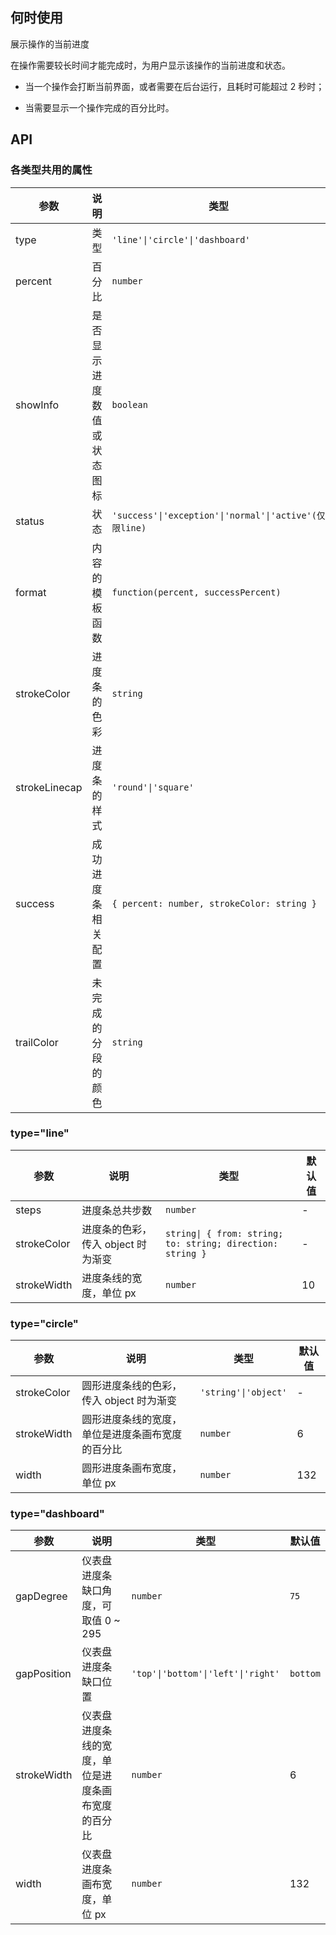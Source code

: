 ## 何时使用

展示操作的当前进度

在操作需要较长时间才能完成时，为用户显示该操作的当前进度和状态。

- 当一个操作会打断当前界面，或者需要在后台运行，且耗时可能超过 2 秒时；

- 当需要显示一个操作完成的百分比时。

## API

### 各类型共用的属性

| 参数 | 说明 | 类型 | 默认值 |
| --- | --- | --- | --- |
| type | 类型 | `'line'\|'circle'\|'dashboard'` | `line` |
| percent | 百分比 | `number` | `0` |
| showInfo | 是否显示进度数值或状态图标 | `boolean` | `true` |
| status | 状态 | `'success'\|'exception'\|'normal'\|'active'(仅限line)` | - |
| format | 内容的模板函数 | `function(percent, successPercent)` | `(percent) => percent + %` |
| strokeColor | 进度条的色彩 | `string` | - |
| strokeLinecap | 进度条的样式 | `'round'\|'square'` | `round` |
| success | 成功进度条相关配置 | `{ percent: number, strokeColor: string }` | - |
| trailColor | 未完成的分段的颜色 | `string` | - |

### type="line"

| 参数 | 说明 | 类型 | 默认值 |
| --- | --- | --- | --- |
| steps | 进度条总共步数 | `number` | - |
| strokeColor | 进度条的色彩，传入 object 时为渐变 | `string\| { from: string; to: string; direction: string }` | - |
| strokeWidth | 进度条线的宽度，单位 px | `number` | 10 |

### type="circle"

| 参数        | 说明                                             | 类型                 | 默认值 |
| ----------- | ------------------------------------------------ | -------------------- | ------ |
| strokeColor | 圆形进度条线的色彩，传入 object 时为渐变         | `'string'\|'object'` | -      |
| strokeWidth | 圆形进度条线的宽度，单位是进度条画布宽度的百分比 | `number`             | 6      |
| width       | 圆形进度条画布宽度，单位 px                      | `number`             | 132    |

### type="dashboard"

| 参数 | 说明 | 类型 | 默认值 |
| --- | --- | --- | --- |
| gapDegree | 仪表盘进度条缺口角度，可取值 0 ~ 295 | `number` | `75` |
| gapPosition | 仪表盘进度条缺口位置 | `'top'\|'bottom'\|'left'\|'right'` | `bottom` |
| strokeWidth | 仪表盘进度条线的宽度，单位是进度条画布宽度的百分比 | `number` | 6 |
| width | 仪表盘进度条画布宽度，单位 px | `number` | 132 |
